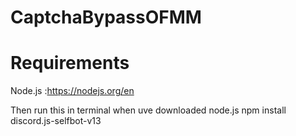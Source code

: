 # CaptchaBypassOFMM


# Requirements

Node.js  :https://nodejs.org/en


Then run this in terminal when uve downloaded node.js npm install discord.js-selfbot-v13
